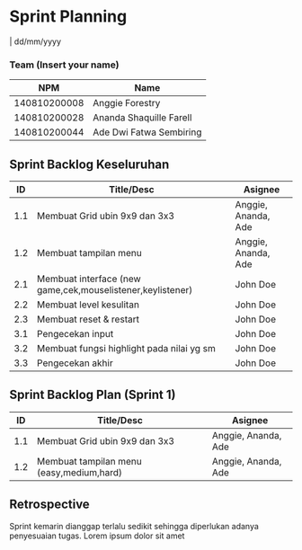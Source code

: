 # Sprint Planning 
| dd/mm/yyyy

### Team (Insert your name)
| NPM           | Name                    |
| ------------- |-------------------------|
| 140810200008  | Anggie Forestry         |
| 140810200028  | Ananda Shaquille Farell |
| 140810200044  | Ade Dwi Fatwa Sembiring |

## Sprint Backlog Keseluruhan 
| ID  | Title/Desc                                                  | Asignee             | 
| --- | ----------------------------------------------------------- | ------------------- | 
| 1.1 | Membuat Grid ubin 9x9 dan 3x3                               | Anggie, Ananda, Ade | 
| 1.2 | Membuat tampilan menu                                       | Anggie, Ananda, Ade |
| 2.1 | Membuat interface (new game,cek,mouselistener,keylistener)  | John Doe            |
| 2.2 | Membuat level kesulitan                                     | John Doe            |
| 2.3 | Membuat reset & restart                                     | John Doe            |
| 3.1 | Pengecekan input                                            | John Doe            |
| 3.2 | Membuat fungsi highlight pada nilai yg sm                   | John Doe            |
| 3.3 | Pengecekan akhir                                            | John Doe            |

## Sprint Backlog Plan (Sprint 1)
| ID  | Title/Desc                                | Asignee             | 
| --- | ----------------------------------------- | ------------------- | 
| 1.1 | Membuat Grid ubin 9x9 dan 3x3             | Anggie, Ananda, Ade | 
| 1.2 | Membuat tampilan menu (easy,medium,hard)  | Anggie, Ananda, Ade |

## Retrospective 

Sprint kemarin dianggap terlalu sedikit sehingga diperlukan adanya penyesuaian tugas. Lorem ipsum dolor sit amet

